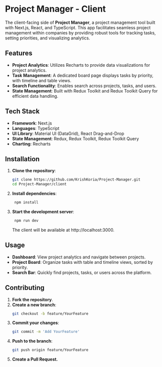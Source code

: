 # Project Manager - Client

The client-facing side of **Project Manager**, a project management tool built with Next.js, React, and TypeScript. This app facilitates seamless project management within companies by providing robust tools for tracking tasks, setting priorities, and visualizing analytics.

## Features

- **Project Analytics**: Utilizes Recharts to provide data visualizations for project analytics.
- **Task Management**: A dedicated board page displays tasks by priority, with timeline and table views.
- **Search Functionality**: Enables search across projects, tasks, and users.
- **State Management**: Built with Redux Toolkit and Redux Toolkit Query for efficient data handling.

## Tech Stack

- **Framework**: Next.js
- **Languages**: TypeScript
- **UI Library**: Material UI (DataGrid), React Drag-and-Drop
- **State Management**: Redux, Redux Toolkit, Redux Toolkit Query
- **Charting**: Recharts

## Installation

1. **Clone the repository**:
   ```bash
   git clone https://github.com/KrishKoria/Project-Manager.git
   cd Project-Manager/client
   ```
2. **Install dependencies**:
   ```bash
    npm install
   ```
3. **Start the development server**:
   ```bash
    npm run dev
   ```
   The client will be available at http://localhost:3000.

## Usage

- **Dashboard**: View project analytics and navigate between projects.
- **Project Board**: Organize tasks with table and timeline views, sorted by priority.
- **Search Bar**: Quickly find projects, tasks, or users across the platform.

## Contributing

1. **Fork the repository**.
2. **Create a new branch**:
   ```bash
   git checkout -b feature/YourFeature
   ```
3. **Commit your changes**:
   ```bash
   git commit -m 'Add YourFeature'
   ```
4. **Push to the branch**:
   ```bash
   git push origin feature/YourFeature
   ```
5. **Create a Pull Request.**
